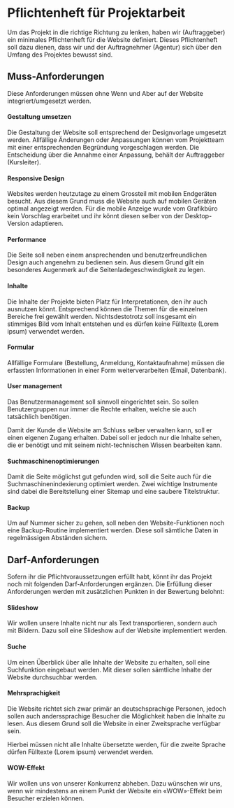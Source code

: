 # Pflichtenheft für Projektarbeit
Um das Projekt in die richtige Richtung zu lenken, haben wir (Auftraggeber) ein minimales Pflichtenheft für die Website definiert. Dieses Pflichtenheft soll dazu dienen, dass wir und der Auftragnehmer (Agentur) sich über den Umfang des Projektes bewusst sind.

## Muss-Anforderungen
Diese Anforderungen müssen ohne Wenn und Aber auf der Website integriert/umgesetzt werden.

#### Gestaltung umsetzen
Die Gestaltung der Website soll entsprechend der Designvorlage umgesetzt werden. Allfällige Änderungen oder Anpassungen können vom Projektteam mit einer entsprechenden Begründung vorgeschlagen werden. Die Entscheidung über die Annahme einer Anpassung, behält der Auftraggeber (Kursleiter).

#### Responsive Design
Websites werden heutzutage zu einem Grossteil mit mobilen Endgeräten besucht. Aus diesem Grund muss die Website auch auf mobilen Geräten optimal angezeigt werden. Für die mobile Anzeige wurde vom Grafikbüro kein Vorschlag erarbeitet und ihr könnt diesen selber von der Desktop-Version adaptieren.

#### Performance
Die Seite soll neben einem ansprechenden und benutzerfreundlichen Design auch angenehm zu bedienen sein. Aus diesem Grund gilt ein besonderes Augenmerk auf die Seitenladegeschwindigkeit zu legen.

#### Inhalte
Die Inhalte der Projekte bieten Platz für Interpretationen, den ihr auch ausnutzen könnt. Entsprechend können die Themen für die einzelnen Bereiche frei gewählt werden. Nichtsdestotrotz soll insgesamt ein stimmiges Bild vom Inhalt entstehen und es dürfen keine Fülltexte (Lorem ipsum) verwendet werden.

#### Formular
Allfällige Formulare (Bestellung, Anmeldung, Kontaktaufnahme) müssen die erfassten Informationen in einer Form weiterverarbeiten (Email, Datenbank).

#### User management
Das Benutzermanagement soll sinnvoll eingerichtet sein. So sollen Benutzergruppen nur immer die Rechte erhalten, welche sie auch tatsächlich benötigen.

Damit der Kunde die Website am Schluss selber verwalten kann, soll er einen eigenen Zugang erhalten. Dabei soll er jedoch nur die Inhalte sehen, die er benötigt und mit seinem nicht-technischen Wissen bearbeiten kann.

#### Suchmaschinenoptimierungen
 Damit die Seite möglichst gut gefunden wird, soll die Seite auch für die Suchmaschinenindexierung optimiert werden. Zwei wichtige Instrumente sind dabei die Bereitstellung einer Sitemap und eine saubere Titelstruktur.

#### Backup
Um auf Nummer sicher zu gehen, soll neben den Website-Funktionen noch eine Backup-Routine implementiert werden. Diese soll sämtliche Daten in regelmässigen Abständen sichern.

## Darf-Anforderungen
Sofern ihr die Pflichtvoraussetzungen erfüllt habt, könnt ihr das Projekt noch mit folgenden Darf-Anforderungen ergänzen. Die Erfüllung dieser Anforderungen werden mit zusätzlichen Punkten in der Bewertung belohnt:

#### Slideshow
Wir wollen unsere Inhalte nicht nur als Text transportieren, sondern auch mit Bildern. Dazu soll eine Slideshow auf der Website implementiert werden.

#### Suche
Um einen Überblick über alle Inhalte der Website zu erhalten, soll eine Suchfunktion eingebaut werden. Mit dieser sollen sämtliche Inhalte der Website durchsuchbar werden.

#### Mehrsprachigkeit
Die Website richtet sich zwar primär an deutschsprachige Personen, jedoch sollen auch 
anderssprachige Besucher die Möglichkeit haben die Inhalte zu lesen. Aus diesem Grund soll die Website in einer Zweitsprache verfügbar sein.

Hierbei müssen nicht alle Inhalte übersetzte werden, für die zweite Sprache dürfen Fülltexte (Lorem ipsum) verwendet werden.

#### WOW-Effekt
Wir wollen uns von unserer Konkurrenz abheben. Dazu wünschen wir uns, wenn wir mindestens an einem Punkt der Website ein «WOW»-Effekt beim Besucher erzielen können.
